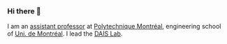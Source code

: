 ### Hi there 👋

I am an [assistant professor](https://amine.io/) at [Polytechnique Montréal](https://www.polymtl.ca/), engineering school of [Uni. de Montréal](https://www.umontreal.ca/en/). I lead the [DAIS Lab](https://dais-polymtl.github.io/).

<!--**queryproc/queryproc** is a ✨ _special_ ✨ repository because its `README.md` (this file) appears on your GitHub profile.

Here are some ideas to get you started:

- 🔭 I’m currently working on ...
- 🌱 I’m currently learning ...
- 👯 I’m looking to collaborate on ...
- 🤔 I’m looking for help with ...
- 💬 Ask me about ...
- 📫 How to reach me: ...
- 😄 Pronouns: ...
- ⚡ Fun fact: ...
-->
